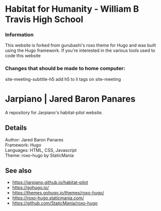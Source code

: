# Habitat for Humanity - William B Travis High School
### Information
This website is forked from gurubashi's roxo theme for Hugo and was built using the Hugo framework. If you're interested in the various tools used to code this website

### Changes that should be made to home computer: 
site-meeting-subtitle-h5
add h5 to li tags on site-meeting

# Jarpiano | Jared Baron Panares

A repository for Jarpiano's habitat-pilot website.

## Details

Author: Jared Baron Panares  
Framework: Hugo  
Languages: HTML, CSS, Javascript  
Theme: roxo-hugo by StaticMania

## See also

* https://jarpiano.github.io/habitat-pilot
* https://gohugo.io/
* https://themes.gohugo.io/themes/roxo-hugo/
* https://roxo-hugo.staticmania.com/
* https://github.com/StaticMania/roxo-hugo
